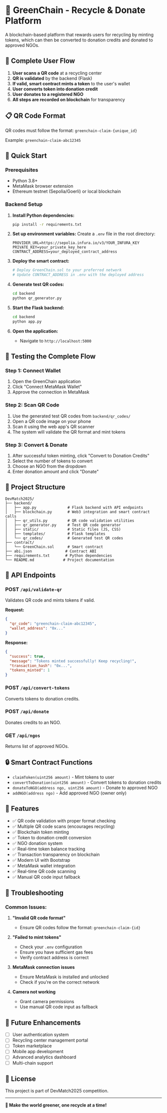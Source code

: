 # 🌱 GreenChain - Recycle & Donate Platform

A blockchain-based platform that rewards users for recycling by minting tokens, which can then be converted to donation credits and donated to approved NGOs.

## 🎯 Complete User Flow

1. **User scans a QR code** at a recycling center
2. **QR is validated** by the backend (Flask)
3. **If valid, smart contract mints a token** to the user's wallet
4. **User converts token into donation credit**
5. **User donates to a registered NGO**
6. **All steps are recorded on blockchain** for transparency

## 📋 QR Code Format

QR codes must follow the format: `greenchain-claim-{unique_id}`

Example: `greenchain-claim-abc12345`

## 🚀 Quick Start

### Prerequisites

- Python 3.8+
- MetaMask browser extension
- Ethereum testnet (Sepolia/Goerli) or local blockchain

### Backend Setup

1. **Install Python dependencies:**
   ```bash
   pip install -r requirements.txt
   ```

2. **Set up environment variables:**
   Create a `.env` file in the root directory:
   ```env
   PROVIDER_URL=https://sepolia.infura.io/v3/YOUR_INFURA_KEY
   PRIVATE_KEY=your_private_key_here
   CONTRACT_ADDRESS=your_deployed_contract_address
   ```

3. **Deploy the smart contract:**
   ```bash
   # Deploy GreenChain.sol to your preferred network
   # Update CONTRACT_ADDRESS in .env with the deployed address
   ```

4. **Generate test QR codes:**
   ```bash
   cd backend
   python qr_generator.py
   ```

5. **Start the Flask backend:**
   ```bash
   cd backend
   python app.py
   ```

6. **Open the application:**
   - Navigate to `http://localhost:5000`

## 🧪 Testing the Complete Flow

### Step 1: Connect Wallet
1. Open the GreenChain application
2. Click "Connect MetaMask Wallet"
3. Approve the connection in MetaMask

### Step 2: Scan QR Code
1. Use the generated test QR codes from `backend/qr_codes/`
2. Open a QR code image on your phone
3. Scan it using the web app's QR scanner
4. The system will validate the QR format and mint tokens

### Step 3: Convert & Donate
1. After successful token minting, click "Convert to Donation Credits"
2. Select the number of tokens to convert
3. Choose an NGO from the dropdown
4. Enter donation amount and click "Donate"

## 📁 Project Structure

```
DevMatch2025/
├── backend/
│   ├── app.py              # Flask backend with API endpoints
│   ├── blockchain.py       # Web3 integration and smart contract calls
│   ├── qr_utils.py         # QR code validation utilities
│   ├── qr_generator.py     # Test QR code generator
│   ├── static/             # Static files (JS, CSS)
│   ├── templates/          # Flask templates
│   └── qr_codes/           # Generated test QR codes
├── contract/
│   └── GreenChain.sol      # Smart contract
├── abi.json               # Contract ABI
├── requirements.txt       # Python dependencies
└── README.md             # Project documentation
```

## 🔧 API Endpoints

### POST `/api/validate-qr`
Validates QR code and mints tokens if valid.

**Request:**
```json
{
  "qr_code": "greenchain-claim-abc12345",
  "wallet_address": "0x..."
}
```

**Response:**
```json
{
  "success": true,
  "message": "Tokens minted successfully! Keep recycling!",
  "transaction_hash": "0x...",
  "tokens_minted": 1
}
```

### POST `/api/convert-tokens`
Converts tokens to donation credits.

### POST `/api/donate`
Donates credits to an NGO.

### GET `/api/ngos`
Returns list of approved NGOs.

## 🔒 Smart Contract Functions

- `claimToken(uint256 amount)` - Mint tokens to user
- `convertToDonation(uint256 amount)` - Convert tokens to donation credits
- `donateToNGO(address ngo, uint256 amount)` - Donate to approved NGO
- `addNGO(address ngo)` - Add approved NGO (owner only)

## 🎨 Features

- ✅ QR code validation with proper format checking
- ✅ Multiple QR code scans (encourages recycling)
- ✅ Blockchain token minting
- ✅ Token to donation credit conversion
- ✅ NGO donation system
- ✅ Real-time token balance tracking
- ✅ Transaction transparency on blockchain
- ✅ Modern UI with Bootstrap
- ✅ MetaMask wallet integration
- ✅ Real-time QR code scanning
- ✅ Manual QR code input fallback

## 🐛 Troubleshooting

### Common Issues:

1. **"Invalid QR code format"**
   - Ensure QR codes follow the format: `greenchain-claim-{id}`

2. **"Failed to mint tokens"**
   - Check your `.env` configuration
   - Ensure you have sufficient gas fees
   - Verify contract address is correct

3. **MetaMask connection issues**
   - Ensure MetaMask is installed and unlocked
   - Check if you're on the correct network

4. **Camera not working**
   - Grant camera permissions
   - Use manual QR code input as fallback

## 🔮 Future Enhancements

- [ ] User authentication system
- [ ] Recycling center management portal
- [ ] Token marketplace
- [ ] Mobile app development
- [ ] Advanced analytics dashboard
- [ ] Multi-chain support

## 📄 License

This project is part of DevMatch2025 competition.

---

**🌱 Make the world greener, one recycle at a time!**
